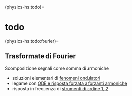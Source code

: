 (physics-hs:todo)=
# todo

(physics-hs:todo:fourier)=
## Trasformate di Fourier
Scomposizione segnali come somma di armoniche

- soluzioni elementari di [fenomeni ondulatori](physics-hs:waves:intro)
- legame con [ODE e risposta forzata a forzanti armoniche](https://basics2022.github.io/bbooks-math-miscellanea-hs/ch/ode.html)
- risposta in frequenza di [strumenti di ordine 1, 2](physics-hs:intro:measurements:order)
